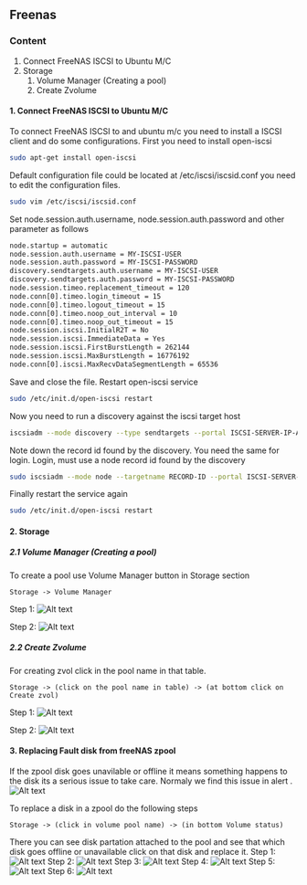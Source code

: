 ## Freenas


### Content
1. Connect FreeNAS ISCSI to Ubuntu M/C
1. Storage
   1. Volume Manager (Creating a pool)
   1. Create Zvolume


#### 1. Connect FreeNAS ISCSI to Ubuntu M/C
To connect FreeNAS ISCSI to and ubuntu m/c you need to install a ISCSI client and do some configurations. 
First you need to install open-iscsi

```bash
sudo apt-get install open-iscsi
```
Default configuration file could be located at /etc/iscsi/iscsid.conf you need to edit the configuration files.

```bash
sudo vim /etc/iscsi/iscsid.conf
```
Set node.session.auth.username, node.session.auth.password and other parameter as follows
```bash
node.startup = automatic
node.session.auth.username = MY-ISCSI-USER
node.session.auth.password = MY-ISCSI-PASSWORD
discovery.sendtargets.auth.username = MY-ISCSI-USER
discovery.sendtargets.auth.password = MY-ISCSI-PASSWORD
node.session.timeo.replacement_timeout = 120
node.conn[0].timeo.login_timeout = 15
node.conn[0].timeo.logout_timeout = 15
node.conn[0].timeo.noop_out_interval = 10
node.conn[0].timeo.noop_out_timeout = 15
node.session.iscsi.InitialR2T = No
node.session.iscsi.ImmediateData = Yes
node.session.iscsi.FirstBurstLength = 262144
node.session.iscsi.MaxBurstLength = 16776192
node.conn[0].iscsi.MaxRecvDataSegmentLength = 65536
```
Save and close the file. Restart open-iscsi service
```bash
sudo /etc/init.d/open-iscsi restart
```
Now you need to run a discovery against the iscsi target host
```bash
iscsiadm --mode discovery --type sendtargets --portal ISCSI-SERVER-IP-ADDRESS
```
Note down the record id found by the discovery. You need the same for login. Login, must use a node record id found by the discovery
```bash
sudo iscsiadm --mode node --targetname RECORD-ID --portal ISCSI-SERVER-IP-ADDRESS:PORT --login
```
Finally restart the service again
```bash
sudo /etc/init.d/open-iscsi restart
```

#### 2. Storage
##### 2.1 Volume Manager (Creating a pool)
To create a pool use Volume Manager button in Storage section
```
Storage -> Volume Manager
```
Step 1:
![Alt text](Images/Create-pool-step-1.png)

Step 2:
![Alt text](Images/Create-pool-step2.png)

##### 2.2 Create Zvolume
For creating zvol click in the pool name in that table.
```
Storage -> (click on the pool name in table) -> (at bottom click on Create zvol)
```
Step 1:
![Alt text](Images/Create-Zvol-step1.png)

Step 2:
![Alt text](Images/Create-Zvol-step2.png)

#### 3. Replacing Fault disk from freeNAS zpool
If the zpool disk goes unavilable or offline it means something happens to the disk its a serious issue to take care. Normaly we find this issue in alert .
![Alt text](Images/Alert-volume-degraded.png.png)

To replace a disk in a zpool do the following steps
```
Storage -> (click in volume pool name) -> (in bottom Volume status)
```
There you can see disk partation attached to the pool and see that which disk goes offline or unavailable click on that disk and replace it.
Step 1:
![Alt text](Images/Replace-fault-disk-step1.png)
Step 2:
![Alt text](Images/Replace-fault-disk-step2.png)
Step 3:
![Alt text](Images/Replace-fault-disk-step3.png)
Step 4:
![Alt text](Images/Replace-fault-disk-step4.png)
Step 5:
![Alt text](Images/Replace-fault-disk-step5.png)
Step 6:
![Alt text](Images/Replace-fault-disk-step6.png)

